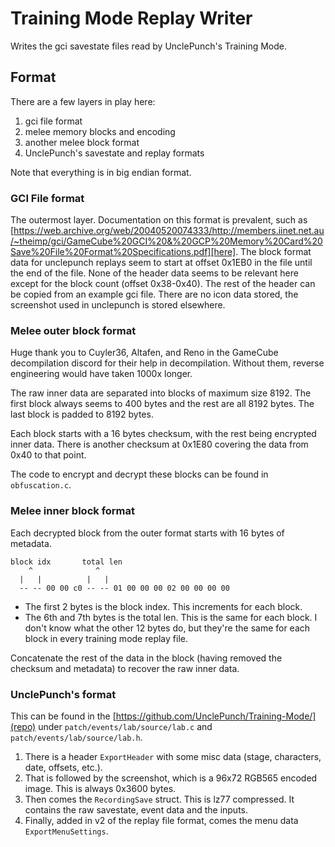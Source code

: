 # Training Mode Replay Writer

Writes the gci savestate files read by UnclePunch's Training Mode.

## Format

There are a few layers in play here:
1. gci file format
2. melee memory blocks and encoding
3. another melee block format
4. UnclePunch's savestate and replay formats

Note that everything is in big endian format.

### GCI File format

The outermost layer. 
Documentation on this format is prevalent,
such as [https://web.archive.org/web/20040520074333/http://members.iinet.net.au/~theimp/gci/GameCube%20GCI%20&%20GCP%20Memory%20Card%20Save%20File%20Format%20Specifications.pdf][here].
The block format data for unclepunch replays seem to start at offset 0x1EB0 in the file until the end of the file.
None of the header data seems to be relevant here except for the block count (offset 0x38-0x40). 
The rest of the header can be copied from an example gci file.
There are no icon data stored, the screenshot used in unclepunch is stored elsewhere.

### Melee outer block format

Huge thank you to Cuyler36, Altafen, and Reno in the GameCube decompilation discord for their help in decompilation.
Without them, reverse engineering would have taken 1000x longer.

The raw inner data are separated into blocks of maximum size 8192. 
The first block always seems to 400 bytes and the rest are all 8192 bytes. 
The last block is padded to 8192 bytes.

Each block starts with a 16 bytes checksum, with the rest being encrypted inner data.
There is another checksum at 0x1E80 covering the data from 0x40 to that point.

The code to encrypt and decrypt these blocks can be found in `obfuscation.c`.

### Melee inner block format

Each decrypted block from the outer format starts with 16 bytes of metadata.

```
block idx       total len
    ^              ^
  |   |          |   |
  -- -- 00 00 c0 -- -- 01 00 00 00 02 00 00 00 00 
```

- The first 2 bytes is the block index. This increments for each block.
- The 6th and 7th bytes is the total len. This is the same for each block.
I don't know what the other 12 bytes do, but they're the same for each block in every training mode replay file.

Concatenate the rest of the data in the block (having removed the checksum and metadata) to recover the raw inner data.

### UnclePunch's format

This can be found in the [https://github.com/UnclePunch/Training-Mode/](repo) under `patch/events/lab/source/lab.c` and `patch/events/lab/source/lab.h`.

1. There is a header `ExportHeader` with some misc data (stage, characters, date, offsets, etc.).
2. That is followed by the screenshot, which is a 96x72 RGB565 encoded image. This is always 0x3600 bytes.
3. Then comes the `RecordingSave` struct. This is lz77 compressed. It contains the raw savestate, event data and the inputs.
4. Finally, added in v2 of the replay file format, comes the menu data `ExportMenuSettings`.
